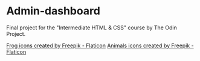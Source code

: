 # Admin-dashboard
Final project for the "Intermediate HTML & CSS" course by The Odin Project.

<a href="https://www.flaticon.com/free-icons/frog" title="frog icons">Frog icons created by Freepik - Flaticon</a>
<a href="https://www.flaticon.com/free-icons/animals" title="animals icons">Animals icons created by Freepik - Flaticon</a>
                            